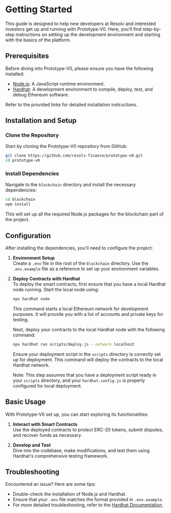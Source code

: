 # Getting Started

This guide is designed to help new developers at Resolv and interested investors get up and running with Prototype-V0. Here, you'll find step-by-step instructions on setting up the development environment and starting with the basics of the platform.

## Prerequisites

Before diving into Prototype-V0, please ensure you have the following installed:
- [Node.js](https://nodejs.org/): A JavaScript runtime environment. 
- [Hardhat](https://hardhat.org/hardhat-runner/docs/getting-started#overview): A development environment to compile, deploy, test, and debug Ethereum software.

Refer to the provided links for detailed installation instructions.

## Installation and Setup

### Clone the Repository

Start by cloning the Prototype-V0 repository from GitHub:

```bash
git clone https://github.com/resolv-finance/prototype-v0.git
cd prototype-v0
```

### Install Dependencies

Navigate to the `blockchain` directory and install the necessary dependencies:

```bash
cd blockchain
npm install
```

This will set up all the required Node.js packages for the blockchain part of the project.
## Configuration

After installing the dependencies, you'll need to configure the project:

1. **Environment Setup**  
   Create a `.env` file in the root of the `blockchain` directory. Use the `.env.example` file as a reference to set up your environment variables.

2. **Deploy Contracts with Hardhat**  
   To deploy the smart contracts, first ensure that you have a local Hardhat node running. Start the local node using:

   ```bash
   npx hardhat node
   ```

   This command starts a local Ethereum network for development purposes. It will provide you with a list of accounts and private keys for testing.

   Next, deploy your contracts to the local Hardhat node with the following command:

   ```bash
   npx hardhat run scripts/deploy.js --network localhost
   ```

   Ensure your deployment script in the `scripts` directory is correctly set up for deployment. This command will deploy the contracts to the local Hardhat network.

   Note: This step assumes that you have a deployment script ready in your `scripts` directory, and your `hardhat.config.js` is properly configured for local deployment.

## Basic Usage

With Prototype-V0 set up, you can start exploring its functionalities:

1. **Interact with Smart Contracts**  
   Use the deployed contracts to protect ERC-20 tokens, submit disputes, and recover funds as necessary.

2. **Develop and Test**  
   Dive into the codebase, make modifications, and test them using Hardhat's comprehensive testing framework.

## Troubleshooting

Encountered an issue? Here are some tips:
- Double-check the installation of Node.js and Hardhat.
- Ensure that your `.env` file matches the format provided in `.env.example`.
- For more detailed troubleshooting, refer to the [Hardhat Documentation](https://hardhat.org/getting-started/).

